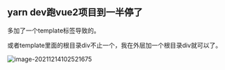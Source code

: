 ## yarn dev跑vue2项目到一半停了

多加了一个template标签导致的。

或者template里面的根目录div不止一个，我在外层加一个根目录div就可以了。

![image-20211214102521675](@alias/image-20211214102521675.png)


<Valine></Valine>